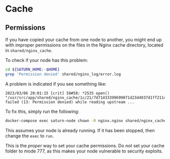 # Cache

## Permissions

If you have copied your cache from one node to another, you might end up with improper permissions on the files in the Nginx cache directory, located in `shared/nginx_cache`.

To check if your node has this problem:

```bash
cd ${SATURN_HOME:-$HOME}
grep 'Permission denied' shared/nginx_log/error.log
```

A problem is indicated if you see something like:

```
2023/03/06 20:01:15 [crit] 58#58: *2535 open() "/usr/src/app/shared/nginx_cache/1c/21/7d71433399699071d23d4037d1ff211c.0000002747" failed (13: Permission denied) while reading upstream ...
```

To fix this, simply run the following:

```bash
docker-compose exec saturn-node chown -R nginx.nginx shared/nginx_cache
```

This assumes your node is already running.  If it has been stopped, then change the `exec` to `run`.

This is the *proper* way to set your cache permissions.  Do not set your cache folder to mode 777, as this makes your node vulnerable to security exploits.

